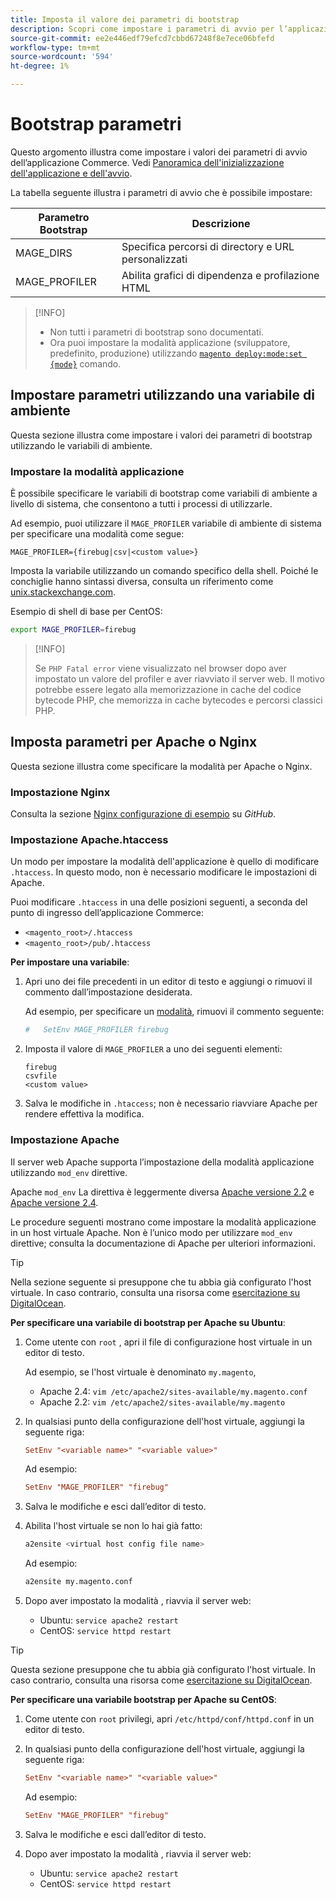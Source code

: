 ```yaml
---
title: Imposta il valore dei parametri di bootstrap
description: Scopri come impostare i parametri di avvio per l’applicazione Commerce.
source-git-commit: ee2e446edf79efcd7cbbd67248f8e7ece06bfefd
workflow-type: tm+mt
source-wordcount: '594'
ht-degree: 1%

---
```



# Bootstrap parametri

Questo argomento illustra come impostare i valori dei parametri di avvio dell’applicazione Commerce. Vedi [Panoramica dell&#39;inizializzazione dell&#39;applicazione e dell&#39;avvio](initialization.md).

La tabella seguente illustra i parametri di avvio che è possibile impostare:

| Parametro Bootstrap | Descrizione |
| ------------------- | -------------------------------------------- |
| MAGE_DIRS | Specifica percorsi di directory e URL personalizzati |
| MAGE_PROFILER | Abilita grafici di dipendenza e profilazione HTML |

>[!INFO]
>
>- Non tutti i parametri di bootstrap sono documentati.
>- Ora puoi impostare la modalità applicazione (sviluppatore, predefinito, produzione) utilizzando [`magento deploy:mode:set {mode}`](../cli/set-mode.md) comando.


## Impostare parametri utilizzando una variabile di ambiente

Questa sezione illustra come impostare i valori dei parametri di bootstrap utilizzando le variabili di ambiente.

### Impostare la modalità applicazione

È possibile specificare le variabili di bootstrap come variabili di ambiente a livello di sistema, che consentono a tutti i processi di utilizzarle.

Ad esempio, puoi utilizzare il `MAGE_PROFILER` variabile di ambiente di sistema per specificare una modalità come segue:

```terminal
MAGE_PROFILER={firebug|csv|<custom value>}
```

Imposta la variabile utilizzando un comando specifico della shell. Poiché le conchiglie hanno sintassi diversa, consulta un riferimento come [unix.stackexchange.com][unix-stackx].

Esempio di shell di base per CentOS:

```bash
export MAGE_PROFILER=firebug
```

>[!INFO]
>
>Se `PHP Fatal error` viene visualizzato nel browser dopo aver impostato un valore del profiler e aver riavviato il server web. Il motivo potrebbe essere legato alla memorizzazione in cache del codice bytecode PHP, che memorizza in cache bytecodes e percorsi classici PHP.

## Imposta parametri per Apache o Nginx

Questa sezione illustra come specificare la modalità per Apache o Nginx.

### Impostazione Nginx

Consulta la sezione [Nginx configurazione di esempio] su _GitHub_.

### Impostazione Apache.htaccess

Un modo per impostare la modalità dell&#39;applicazione è quello di modificare `.htaccess`. In questo modo, non è necessario modificare le impostazioni di Apache.

Puoi modificare `.htaccess` in una delle posizioni seguenti, a seconda del punto di ingresso dell’applicazione Commerce:

- `<magento_root>/.htaccess`
- `<magento_root>/pub/.htaccess`

**Per impostare una variabile**:

1. Apri uno dei file precedenti in un editor di testo e aggiungi o rimuovi il commento dall’impostazione desiderata.

   Ad esempio, per specificare un [modalità](application-modes.md), rimuovi il commento seguente:

   ```conf
   #   SetEnv MAGE_PROFILER firebug
   ```

1. Imposta il valore di `MAGE_PROFILER` a uno dei seguenti elementi:

   ```terminal
   firebug
   csvfile
   <custom value>
   ```

1. Salva le modifiche in `.htaccess`; non è necessario riavviare Apache per rendere effettiva la modifica.

### Impostazione Apache

Il server web Apache supporta l’impostazione della modalità applicazione utilizzando `mod_env` direttive.

Apache `mod_env` La direttiva è leggermente diversa [Apache versione 2.2] e [Apache versione 2.4].

Le procedure seguenti mostrano come impostare la modalità applicazione in un host virtuale Apache. Non è l’unico modo per utilizzare `mod_env` direttive; consulta la documentazione di Apache per ulteriori informazioni.

>[!TIP]
>
>Nella sezione seguente si presuppone che tu abbia già configurato l&#39;host virtuale. In caso contrario, consulta una risorsa come [esercitazione su DigitalOcean](https://www.digitalocean.com/community/tutorials/how-to-set-up-apache-virtual-hosts-on-ubuntu-14-04-lts).

**Per specificare una variabile di bootstrap per Apache su Ubuntu**:

1. Come utente con `root` , apri il file di configurazione host virtuale in un editor di testo.

   Ad esempio, se l&#39;host virtuale è denominato `my.magento`,

   - Apache 2.4: `vim /etc/apache2/sites-available/my.magento.conf`
   - Apache 2.2: `vim /etc/apache2/sites-available/my.magento`

1. In qualsiasi punto della configurazione dell&#39;host virtuale, aggiungi la seguente riga:

   ```conf
   SetEnv "<variable name>" "<variable value>"
   ```

   Ad esempio:

   ```conf
   SetEnv "MAGE_PROFILER" "firebug"
   ```

1. Salva le modifiche e esci dall’editor di testo.
1. Abilita l&#39;host virtuale se non lo hai già fatto:

   ```bash
   a2ensite <virtual host config file name>
   ```

   Ad esempio:

   ```bash
   a2ensite my.magento.conf
   ```

1. Dopo aver impostato la modalità , riavvia il server web:

   - Ubuntu: `service apache2 restart`
   - CentOS: `service httpd restart`

>[!TIP]
>
>Questa sezione presuppone che tu abbia già configurato l&#39;host virtuale. In caso contrario, consulta una risorsa come [esercitazione su DigitalOcean](https://www.digitalocean.com/community/tutorials/how-to-set-up-apache-virtual-hosts-on-centos-6).

**Per specificare una variabile bootstrap per Apache su CentOS**:

1. Come utente con `root` privilegi, apri `/etc/httpd/conf/httpd.conf` in un editor di testo.

1. In qualsiasi punto della configurazione dell&#39;host virtuale, aggiungi la seguente riga:

   ```conf
   SetEnv "<variable name>" "<variable value>"
   ```

   Ad esempio:

   ```conf
   SetEnv "MAGE_PROFILER" "firebug"
   ```

1. Salva le modifiche e esci dall’editor di testo.

1. Dopo aver impostato la modalità , riavvia il server web:

   - Ubuntu: `service apache2 restart`
   - CentOS: `service httpd restart`

<!-- link definitions -->

[Apache versione 2.2]: http://httpd.apache.org/docs/2.2/mod/mod_env.html#setenv
[Apache versione 2.4]: http://httpd.apache.org/docs/2.4/mod/mod_env.html#setenv
[Nginx configurazione di esempio]: https://github.com/magento/magento2/blob/2.4/nginx.conf.sample#L16
[unix-stackx]: http://unix.stackexchange.com/questions/117467/how-to-permanently-set-environmental-variables
